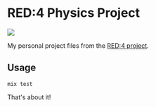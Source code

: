 # RED:4 Physics Project

![](https://travis-ci.org/GimliLongBow/r4-physics.svg?branch=master)

My personal project files from the [RED:4 project](http://www.redfour.io/).

## Usage

```
mix test
```

That's about it!
